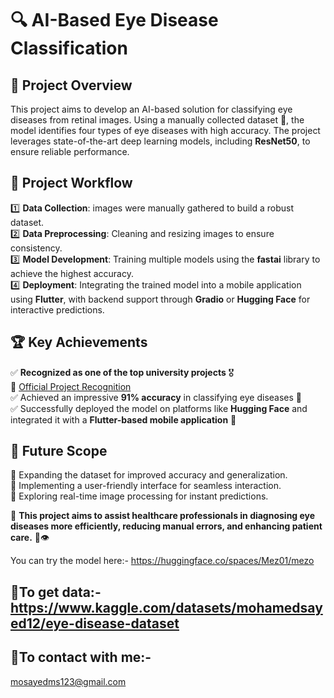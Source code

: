 # 🔍 AI-Based Eye Disease Classification  

## 📌 Project Overview  
This project aims to develop an AI-based solution for classifying eye diseases from retinal images. Using a manually collected dataset 📸, the model identifies four types of eye diseases with high accuracy. The project leverages state-of-the-art deep learning models, including **ResNet50**, to ensure reliable performance.  

## 🔄 Project Workflow  
1️⃣ **Data Collection**: images were manually gathered to build a robust dataset.  
2️⃣ **Data Preprocessing**: Cleaning and resizing images to ensure consistency.  
3️⃣ **Model Development**: Training multiple models using the **fastai** library to achieve the highest accuracy.  
4️⃣ **Deployment**: Integrating the trained model into a mobile application using **Flutter**, with backend support through **Gradio** or **Hugging Face** for interactive predictions.  

## 🏆 Key Achievements  
✅ **Recognized as one of the top university projects** 🎖️  
🔗 [Official Project Recognition](https://www.arabou.edu.kw/graduation-projects/Pages/project-details.aspx?brn=eg&pid=106)  
✅ Achieved an impressive **91% accuracy** in classifying eye diseases 🏅  
✅ Successfully deployed the model on platforms like **Hugging Face** and integrated it with a **Flutter-based mobile application** 📱  

## 🚀 Future Scope  
🔹 Expanding the dataset for improved accuracy and generalization.  
🔹 Implementing a user-friendly interface for seamless interaction.  
🔹 Exploring real-time image processing for instant predictions.  

🔗 **This project aims to assist healthcare professionals in diagnosing eye diseases more efficiently, reducing manual errors, and enhancing patient care.** 🏥👁️  

You can try the model here:-
https://huggingface.co/spaces/Mez01/mezo

## 📌To get data:- https://www.kaggle.com/datasets/mohamedsayed12/eye-disease-dataset

## 📌To contact with me:-
mosayedms123@gmail.com


